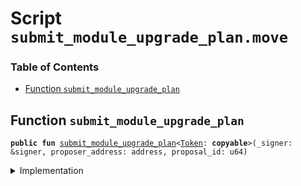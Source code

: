 
<a name="SCRIPT"></a>

# Script `submit_module_upgrade_plan.move`

### Table of Contents

-  [Function `submit_module_upgrade_plan`](#SCRIPT_submit_module_upgrade_plan)



<a name="SCRIPT_submit_module_upgrade_plan"></a>

## Function `submit_module_upgrade_plan`



<pre><code><b>public</b> <b>fun</b> <a href="#SCRIPT_submit_module_upgrade_plan">submit_module_upgrade_plan</a>&lt;<a href="../../modules/doc/Token.md#0x1_Token">Token</a>: <b>copyable</b>&gt;(_signer: &signer, proposer_address: address, proposal_id: u64)
</code></pre>



<details>
<summary>Implementation</summary>


<pre><code><b>fun</b> <a href="#SCRIPT_submit_module_upgrade_plan">submit_module_upgrade_plan</a>&lt;<a href="../../modules/doc/Token.md#0x1_Token">Token</a>: <b>copyable</b>&gt;(
    _signer: &signer,
    proposer_address: address,
    proposal_id: u64,
) {
    <a href="../../modules/doc/UpgradeModuleDaoProposal.md#0x1_UpgradeModuleDaoProposal_submit_module_upgrade_plan">UpgradeModuleDaoProposal::submit_module_upgrade_plan</a>&lt;<a href="../../modules/doc/Token.md#0x1_Token">Token</a>&gt;(proposer_address, proposal_id);
}
</code></pre>



</details>
